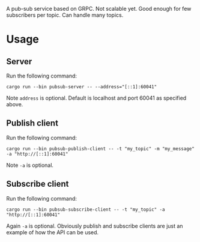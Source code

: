 A pub-sub service based on GRPC. Not scalable yet. Good enough for few subscribers per topic.
Can handle many topics.

# Usage
## Server
Run the following command:
```
cargo run --bin pubsub-server -- --address="[::1]:60041"
```
Note `address` is optional. Default is localhost and port 60041 as specified above.
## Publish client
Run the following command:
```
cargo run --bin pubsub-publish-client -- -t "my_topic" -m "my_message" -a "http://[::1]:60041"
```
Note `-a` is optional.
## Subscribe client
Run the following command:
```
cargo run --bin pubsub-subscribe-client -- -t "my_topic" -a "http://[::1]:60041"
```
Again `-a` is optional. 
Obviously publish and subscribe clients are just an example of how the API can be used.

